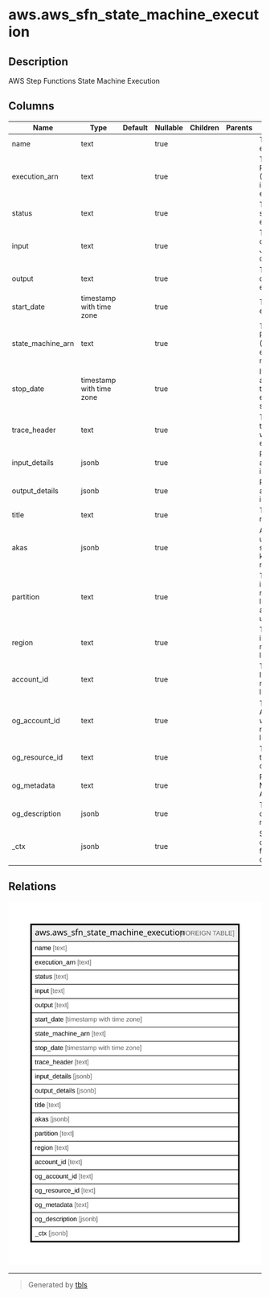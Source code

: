 # aws.aws_sfn_state_machine_execution

## Description

AWS Step Functions State Machine Execution

## Columns

| Name | Type | Default | Nullable | Children | Parents | Comment |
| ---- | ---- | ------- | -------- | -------- | ------- | ------- |
| name | text |  | true |  |  | The name of the execution. |
| execution_arn | text |  | true |  |  | The Amazon Resource Name (ARN) that identifies the execution. |
| status | text |  | true |  |  | The current status of the execution. |
| input | text |  | true |  |  | The string that contains the JSON input data of the execution. |
| output | text |  | true |  |  | The JSON output data of the execution. |
| start_date | timestamp with time zone |  | true |  |  | The date the execution started. |
| state_machine_arn | text |  | true |  |  | The Amazon Resource Name (ARN) of the executed state machine. |
| stop_date | timestamp with time zone |  | true |  |  | If the execution already ended, the date the execution stopped. |
| trace_header | text |  | true |  |  | The AWS X-Ray trace header that was passed to the execution. |
| input_details | jsonb |  | true |  |  | Provides details about execution input or output. |
| output_details | jsonb |  | true |  |  | Provides details about execution input or output. |
| title | text |  | true |  |  | Title of the resource. |
| akas | jsonb |  | true |  |  | Array of globally unique identifier strings (also known as) for the resource. |
| partition | text |  | true |  |  | The AWS partition in which the resource is located (aws, aws-cn, or aws-us-gov). |
| region | text |  | true |  |  | The AWS Region in which the resource is located. |
| account_id | text |  | true |  |  | The AWS Account ID in which the resource is located. |
| og_account_id | text |  | true |  |  | The Platform Account ID in which the resource is located. |
| og_resource_id | text |  | true |  |  | The unique ID of the resource in opengovernance. |
| og_metadata | text |  | true |  |  | Platform Metadata of the AWS resource. |
| og_description | jsonb |  | true |  |  | The full model description of the resource |
| _ctx | jsonb |  | true |  |  | Steampipe context in JSON form, e.g. connection_name. |

## Relations

![er](aws.aws_sfn_state_machine_execution.svg)

---

> Generated by [tbls](https://github.com/k1LoW/tbls)
